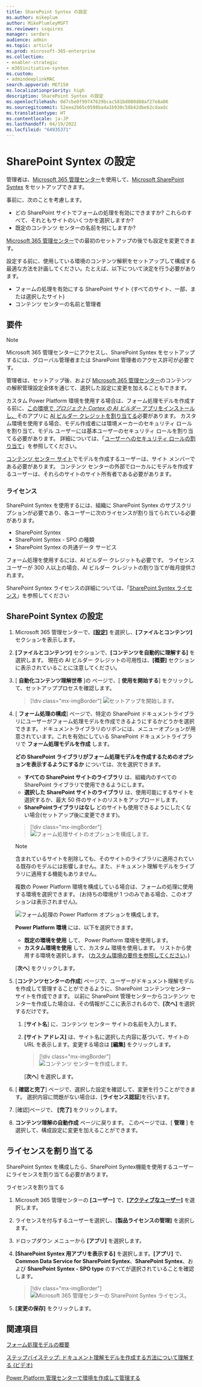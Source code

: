 ```yaml
---
title: SharePoint Syntex の設定
ms.author: mikeplum
author: MikePlumleyMSFT
ms.reviewer: ssquires
manager: serdars
audience: admin
ms.topic: article
ms.prod: microsoft-365-enterprise
ms.collection:
- enabler-strategic
- m365initiative-syntex
ms.custom:
- admindeeplinkMAC
search.appverid: MET150
ms.localizationpriority: high
description: SharePoint Syntex の設定
ms.openlocfilehash: 0d7cbe0f99747629bcac581bd080d88af27e8a06
ms.sourcegitcommit: 52eea2b65c0598ba4a1b930c58b42dbe62cdaadc
ms.translationtype: HT
ms.contentlocale: ja-JP
ms.lasthandoff: 04/19/2022
ms.locfileid: "64935371"
---
```

# <a name="set-up-sharepoint-syntex"></a>SharePoint Syntex の設定

管理者は、<a href="https://go.microsoft.com/fwlink/p/?linkid=2024339" target="_blank">Microsoft 365 管理センター</a>を使用して、[Microsoft SharePoint Syntex](index.md) をセットアップできます。 

事前に、次のことを考慮します。

- どの SharePoint サイトでフォームの処理を有効にできますか? これらのすべて、それともサイトのいくつかを選択しますか?
- 既定のコンテンツ センターの名前を何にしますか?

<a href="https://go.microsoft.com/fwlink/p/?linkid=2024339" target="_blank">Microsoft 365 管理センター</a>での最初のセットアップの後でも設定を変更できます。

設定する前に、使用している環境のコンテンツ解釈をセットアップして構成する最適な方法を計画してください。たとえば、以下について決定を行う必要があります。

- フォームの処理を有効にする SharePoint サイト (すべてのサイト、一部、または選択したサイト)
- コンテンツ センターの名前と管理者

## <a name="requirements"></a>要件 

> [!NOTE]
> Microsoft 365 管理センターにアクセスし、SharePoint Syntex をセットアップするには、グローバル管理者または SharePoint 管理者のアクセス許可が必要です。

管理者は、セットアップ後、および <a href="https://go.microsoft.com/fwlink/p/?linkid=2024339" target="_blank">Microsoft 365 管理センター</a>のコンテンツの解釈管理設定全体を通じて、選択した設定に変更を加えることもできます。

カスタム Power Platform 環境を使用する場合は、フォーム処理モデルを作成する前に、[この環境で *プロジェクト Cortex の AI ビルダー* アプリをインストールし、](/power-platform/admin/manage-apps#install-an-app-in-the-environment-view)そのアプリに [AI ビルダー クレジットを割り当てる](/power-platform/admin/capacity-add-on)必要があります。 カスタム環境を使用する場合、モデル作成者には環境メーカーのセキュリティ ロールを割り当て、モデル ユーザーには基本ユーザーのセキュリティ ロールを割り当てる必要があります。 詳細については、「[ユーザーへのセキュリティ ロールの割り当て](/power-platform/admin/assign-security-roles)」を参照してください。

[コンテンツ センター サイト](/microsoft-365/contentunderstanding/create-a-content-center)でモデルを作成するユーザーは、サイト メンバーである必要があります。 コンテンツ センターの外部でローカルにモデルを作成するユーザーは、それらのサイトのサイト所有者である必要があります。

### <a name="licensing"></a>ライセンス

SharePoint Syntex を使用するには、組織に SharePoint Syntex のサブスクリプションが必要であり、各ユーザーに次のライセンスが割り当てられている必要があります。

- SharePoint Syntex
- SharePoint Syntex - SPO の種類
- SharePoint Syntex の共通データ サービス

フォーム処理を使用するには、AI ビルダー クレジットも必要です。 ライセンス ユーザーが 300 人以上の場合、AI ビルダー クレジットの割り当てが毎月提供されます。

SharePoint Syntex ライセンスの詳細については、「[SharePoint Syntex ライセンス](syntex-licensing.md)」を参照してください

## <a name="to-set-up-sharepoint-syntex"></a>SharePoint Syntex の設定

1. Microsoft 365 管理センターで、<a href="https://go.microsoft.com/fwlink/p/?linkid=2171997" target="_blank">**[設定]**</a> を選択し、**[ファイルとコンテンツ]** セクションを表示します。

2. **[ファイルとコンテンツ]** セクションで、**[コンテンツを自動的に理解する]** を選択します。 現在の AI ビルダー クレジットの可用性は、**[概要]** セクションに表示されていることに注意してください。<br/>

3. [ **自動化コンテンツ理解世帯** ]の ページで、[ **使用を開始する**] をクリックして、セットアッププロセスを確認します。 <br/>

    > [!div class="mx-imgBorder"]
    > ![セットアップを開始します。](../media/content-understanding/admin-content-understanding-get-started.png)</br>

4. [ **フォーム処理の構成**] ページで、特定の SharePoint ドキュメントライブラリにユーザーがフォーム処理モデルを作成できるようにするかどうかを選択できます。 ドキュメントライブラリのリボンには、メニューオプションが用意されています。これを有効にしている SharePoint ドキュメントライブラリで  **フォーム処理モデルを作成** します。
 
     **どの SharePoint ライブラリがフォーム処理モデルを作成するためのオプションを表示するようにするか** については、次を選択できます。</br>
      - **すべての SharePoint サイトのライブラリ** は、組織内のすべての SharePoint ライブラリで使用できるようにします。</br>
      - **選択した SharePoint サイトのライブラリ** は、使用可能にするサイトを選択するか、最大 50 件のサイトのリストをアップロードします。</br>
      - **SharePointライブラリはなし** どのサイトも使用できるようにしたくない場合(セットアップ後に変更できます)。

   > [!div class="mx-imgBorder"]
   > ![フォーム処理サイトのオプションを構成します。](../media/content-understanding/admin-configforms.png)

   > [!Note]
   > 含まれているサイトを削除しても、そのサイトのライブラリに適用されている既存のモデルには影響しません。また、ドキュメント理解モデルをライブラリに適用する機能もありません。 
    
    複数の Power Platform 環境を構成している場合は、フォームの処理に使用する環境を選択できます。 (お持ちの環境が 1 つのみである場合、このオプションは表示されません)。

    ![フォーム処理の Power Platform オプションを構成します。](../media/content-understanding/setup-power-platform-env.png)

    **Power Platform 環境** には、以下を選択できます。
    - **既定の環境を使用** して、 Power Platform 環境を使用します。
    - **カスタム環境を使用** して、カスタム 環境を使用します。 リストから使用する環境を選択します。 ([カスタム環境の要件を参照してください](/microsoft-365/contentunderstanding/set-up-content-understanding#requirements)。)

    [**次へ**] をクリックします。

5. [**コンテンツセンターの作成**] ページで、ユーザーがドキュメント理解モデルを作成して管理することができるように、SharePoint コンテンツセンターサイトを作成できます。 以前に SharePoint 管理センターからコンテンツ センターを作成した場合は、その情報がここに表示されるので、**[次へ]** を選択するだけです。

    1. [**サイト名**] に、コンテンツ センター サイトの名前を入力します。
    
    1. **[サイト アドレス]** は、サイト名に選択した内容に基づいて、サイトの URL を表示します。変更する場合は **[編集]** をクリックします。

       > [!div class="mx-imgBorder"]
       > ![コンテンツ センターを作成します。](../media/content-understanding/admin-cu-create-cc.png)</br>

       [**次へ**] を選択します。

6. [ **確認と完了**] ページで、選択した設定を確認して、変更を行うことができます。 選択内容に問題がない場合は、[**ライセンス認証**]を行います。

7. [確認]ページで、 **[完了]** をクリックします。

8. **コンテンツ理解の自動作成** ページに戻ります。 このページでは、[ **管理** ] を選択して、構成設定に変更を加えることができます。 

## <a name="assign-licenses"></a>ライセンスを割り当てる

SharePoint Syntex を構成したら、SharePoint Syntex機能を使用するユーザーにライセンスを割り当てる必要があります。

ライセンスを割り当てる

1. Microsoft 365 管理センターの **[ユーザー]** で、<a href="https://go.microsoft.com/fwlink/p/?linkid=834822" target="_blank">**[アクティブなユーザー]**</a> を選択します。

2. ライセンスを付与するユーザーを選択し、**[製品ライセンスの管理]** を選択します。

3. ドロップダウン メニューから **[アプリ]** を選択します。

4. **[SharePoint Syntex 用アプリを表示する]** を選択します。**[アプリ]** で、**Common Data Service for SharePoint Syntex**、**SharePoint Syntex**、および **SharePoint Syntex - SPO type** のすべてが選択されていることを確認します。

    > [!div class="mx-imgBorder"]
    > ![Microsoft 365 管理センターの SharePoint Syntex ライセンス。](../media/content-understanding/sharepoint-syntex-licenses.png)

5. **[変更の保存]** をクリックします。

## <a name="see-also"></a>関連項目

[フォーム処理モデルの概要](/ai-builder/form-processing-model-overview)

[ステップバイステップ: ドキュメント理解モデルを作成する方法について理解する (ビデオ)](https://www.youtube.com/watch?v=DymSHObD-bg)

[Power Platform 管理センターで環境を作成して管理する](/power-platform/admin/create-environment)
